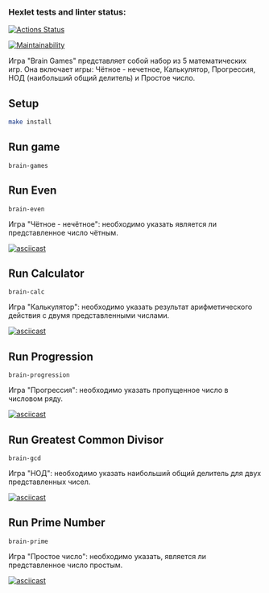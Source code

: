 ### Hexlet tests and linter status:
[![Actions Status](https://github.com/AntonLaoshi/frontend-project-44/actions/workflows/hexlet-check.yml/badge.svg)](https://github.com/AntonLaoshi/frontend-project-44/actions)

[![Maintainability](https://api.codeclimate.com/v1/badges/0b8f2febe4d6769a2a79/maintainability)](https://codeclimate.com/github/AntonLaoshi/frontend-project-44/maintainability)

Игра "Brain Games" представляет собой набор из 5 математических игр. Она включает игры: Чётное - нечетное, Калькулятор, Прогрессия, НОД (наибольший общий делитель) и Простое число.

## Setup

```bash
make install
```

## Run game

```
brain-games
```

## Run Even

```
brain-even
```
Игра "Чётное - нечётное": необходимо указать является ли представленное число чётным.

[![asciicast](https://asciinema.org/a/aRU0FLOblQjJQwT77s6NZSvK6.svg)](https://asciinema.org/a/aRU0FLOblQjJQwT77s6NZSvK6)

## Run Calculator

```
brain-calc
```
Игра "Калькулятор": необходимо указать результат арифметического действия с двумя представленными числами.

[![asciicast](https://asciinema.org/a/cGl3J2loSZCYTJIGqFVqn9aFG.svg)](https://asciinema.org/a/cGl3J2loSZCYTJIGqFVqn9aFG)

## Run Progression

```
brain-progression
```
Игра "Прогрессия": необходимо указать пропущенное число в числовом ряду.

[![asciicast](https://asciinema.org/a/zT4UnFI5ArQGGX2pTHBrbyIyN.svg)](https://asciinema.org/a/zT4UnFI5ArQGGX2pTHBrbyIyN)

## Run Greatest Common Divisor

```
brain-gcd
```
Игра "НОД": необходимо указать наибольший общий делитель для двух представленных чисел.

[![asciicast](https://asciinema.org/a/HVXCLpx9husqqa0DKP93WSQYj.svg)](https://asciinema.org/a/HVXCLpx9husqqa0DKP93WSQYj)

## Run Prime Number

```
brain-prime
```
Игра "Простое число": необходимо указать, является ли представленное число простым.

[![asciicast](https://asciinema.org/a/w55OQhAOog3LxYZyp2Fy5VvpX.svg)](https://asciinema.org/a/w55OQhAOog3LxYZyp2Fy5VvpX)